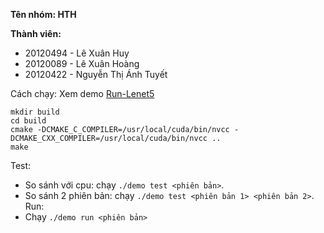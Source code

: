 **Tên nhóm: HTH**

**Thành viên:**
- 20120494 - Lê Xuân Huy
- 20120089 - Lê Xuân Hoàng
- 20120422 - Nguyễn Thị Ánh Tuyết

Cách chạy: Xem demo [Run-Lenet5](https://colab.research.google.com/drive/1B3C4PLaVH6pxKBII19HIXLLOWmGbQFMr?usp=sharing)

```
mkdir build
cd build
cmake -DCMAKE_C_COMPILER=/usr/local/cuda/bin/nvcc -DCMAKE_CXX_COMPILER=/usr/local/cuda/bin/nvcc ..
make
```
Test:
- So sánh với cpu: chạy `./demo test <phiên bản>`.
- So sánh 2 phiên bản: chạy `./demo test <phiên bản 1> <phiên bản 2>`.
Run:
- Chạy `./demo run <phiên bản>`

